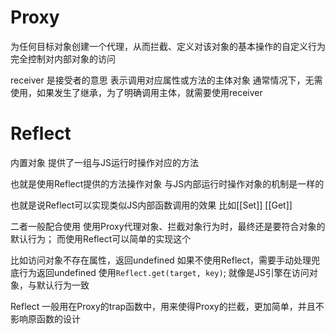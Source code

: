 
# Proxy
为任何目标对象创建一个代理，从而拦截、定义对该对象的基本操作的自定义行为
完全控制对内部对象的访问

receiver 是接受者的意思
表示调用对应属性或方法的主体对象
通常情况下，无需使用，如果发生了继承，为了明确调用主体，就需要使用receiver

# Reflect
内置对象
提供了一组与JS运行时操作对应的方法

也就是使用Reflect提供的方法操作对象
与JS内部运行时操作对象的机制是一样的

也就是说Reflect可以实现类似JS内部函数调用的效果
比如[[Set]] [[Get]]



二者一般配合使用
使用Proxy代理对象、拦截对象行为时，最终还是要符合对象的默认行为；
而使用Reflect可以简单的实现这个

比如访问对象不存在属性，返回undefined
如果不使用Reflect，需要手动处理兜底行为返回undefined
使用`Reflect.get(target, key)`; 就像是JS引擎在访问对象，与默认行为一致


Reflect 一般用在Proxy的trap函数中，用来使得Proxy的拦截，更加简单，并且不影响原函数的设计